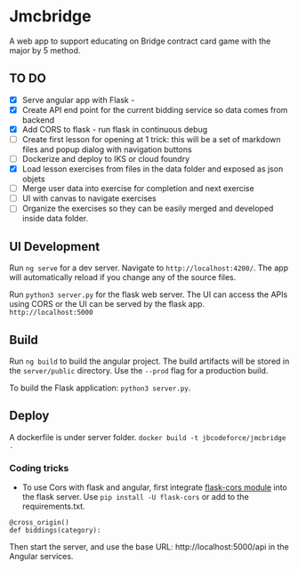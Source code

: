 # Jmcbridge

A web app to support educating on Bridge contract card game with the major by 5 method.

## TO DO

* [x] Serve angular app with Flask - 
* [x] Create API end point for the current bidding service so data comes from backend
* [x] Add CORS to flask - run flask in continuous debug
* [ ] Create first lesson for opening at 1 trick: this will be a set of markdown files and popup dialog with navigation buttons
* [ ] Dockerize and deploy to IKS or cloud foundry 
* [x] Load lesson exercises from files in the data folder and exposed as json objets
* [ ] Merge user data into exercise for completion and next exercise
* [ ] UI with canvas to navigate exercises
* [ ] Organize the exercises so they can be easily merged and developed inside data folder. 

## UI Development 

Run `ng serve` for a dev server. Navigate to `http://localhost:4200/`. The app will automatically reload if you change any of the source files.

Run `python3 server.py` for the flask web server. The UI can access the APIs using CORS or the UI can be served by the flask app. `http://localhost:5000` 

## Build

Run `ng build` to build the angular project. The build artifacts will be stored in the `server/public` directory. Use the `--prod` flag for a production build.

To build the Flask application: `python3 server.py`. 

## Deploy

A dockerfile is under server folder. `docker build -t jbcodeforce/jmcbridge .`
### Coding tricks

* To use Cors with flask and angular, first integrate [flask-cors module](https://flask-cors.readthedocs.io/en/latest) into the flask server. Use `pip install -U flask-cors` or add to the requirements.txt. 
 ```
 @cross_origin()
 def biddings(category):

 ```
 Then start the server, and use the base URL: http://localhost:5000/api in the Angular services.